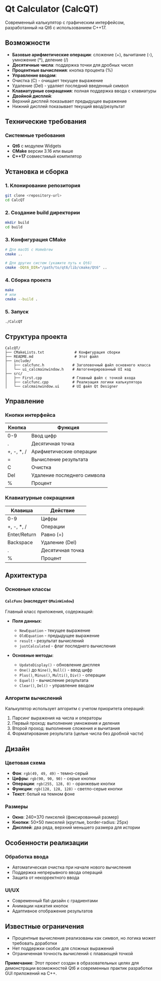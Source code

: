 # Qt Calculator (CalcQT)

Современный калькулятор с графическим интерфейсом, разработанный на Qt6 с использованием C++17.

## Возможности

-  **Базовые арифметические операции**: сложение (+), вычитание (-), умножение (*), деление (/)
-  **Десятичные числа**: поддержка точки для дробных чисел
-  **Процентные вычисления**: кнопка процента (%)
-  **Управление вводом**: 
  - Очистка (C) - очищает текущее выражение
  - Удаление (Del) - удаляет последний введенный символ
-  **Клавиатурные сокращения**: полная поддержка ввода с клавиатуры
-  **Двойной дисплей**: 
  - Верхний дисплей показывает предыдущее выражение
  - Нижний дисплей показывает текущий ввод/результат

## Технические требования

### Системные требования
- **Qt6** с модулем Widgets
- **CMake** версии 3.16 или выше
- **C++17** совместимый компилятор

## Установка и сборка

### 1. Клонирование репозитория
```bash
git clone <repository-url>
cd CalcQT
```

### 2. Создание build директории
```bash
mkdir build
cd build
```

### 3. Конфигурация CMake
```bash
# Для macOS с Homebrew
cmake ..

# Для других систем (укажите путь к Qt6)
cmake -DQt6_DIR="/path/to/qt6/lib/cmake/Qt6" ..
```

### 4. Сборка проекта
```bash
make
# или
cmake --build .
```

### 5. Запуск
```bash
./CalcQT
```

## Структура проекта

```
CalcQT/
├── CMakeLists.txt              # Конфигурация сборки
├── README.md                   # Этот файл
├── include/
│   ├── calcfunc.h             # Заголовочный файл основного класса
│   └── ui_calcmainwindow.h    # Автогенерированный UI код
├── src/
│   ├── First.cpp              # Главный файл с точкой входа
│   ├── calcfunc.cpp           # Реализация логики калькулятора
│   └── calcmainwindow.ui      # UI файл Qt Designer
```

## Управление

### Кнопки интерфейса
| Кнопка | Функция |
|--------|---------|
| 0-9 | Ввод цифр |
| . | Десятичная точка |
| +, -, *, / | Арифметические операции |
| = | Вычисление результата |
| C | Очистка |
| Del | Удаление последнего символа |
| % | Процент |

### Клавиатурные сокращения
| Клавиша | Действие |
|---------|----------|
| 0-9 | Цифры |
| +, -, *, / | Операции |
| Enter/Return | Равно (=) |
| Backspace | Удаление (Del) |
| . | Десятичная точка |
| % | Процент |

## Архитектура

### Основные классы

#### `CalcFunc` (наследует `QMainWindow`)
Главный класс приложения, содержащий:
- **Поля данных**:
  - `NewEquation` - текущее выражение
  - `OldEquation` - предыдущее выражение  
  - `result` - результат вычислений
  - `justCalculated` - флаг последнего вычисления

- **Основные методы**:
  - `UpdateDisplay()` - обновление дисплея
  - `One()` до `Nine()`, `Null()` - ввод цифр
  - `Plus()`, `Minus()`, `Multi()`, `Div()` - операции
  - `Equel()` - вычисление результата
  - `Clear()`, `Del()` - управление вводом

### Алгоритм вычислений
Калькулятор использует алгоритм с учетом приоритета операций:
1. Парсинг выражения на числа и операторы
2. Первый проход: выполнение умножения и деления
3. Второй проход: выполнение сложения и вычитания
4. Форматирование результата (целые числа без дробной части)

## Дизайн

### Цветовая схема
- **Фон**: `rgb(49, 49, 49)` - темно-серый
- **Цифры**: `rgb(90, 90, 90)` - серые кнопки
- **Операции**: `rgb(255, 128, 0)` - оранжевые кнопки
- **Функции**: `rgb(128, 128, 128)` - светло-серые кнопки
- **Текст**: белый на темном фоне

### Размеры
- **Окно**: 240×370 пикселей (фиксированный размер)
- **Кнопки**: 50×50 пикселей (круглые, border-radius: 25px)
- **Дисплей**: два ряда, верхний меньшего размера для истории

## Особенности реализации

### Обработка ввода
- Автоматическая очистка при начале нового вычисления
- Поддержка непрерывного ввода операций
- Защита от некорректного ввода

### UI/UX
- Современный flat-дизайн с градиентами
- Анимации нажатия кнопок
- Адаптивное отображение результатов

## Известные ограничения

- Процентные вычисления реализованы как символ, но логика может требовать доработки
- Нет поддержки скобок для сложных выражений
- Ограниченная точность вычислений с плавающей точкой

**Примечание**: Этот проект создан в образовательных целях для демонстрации возможностей Qt6 и современных практик разработки GUI приложений на C++.
